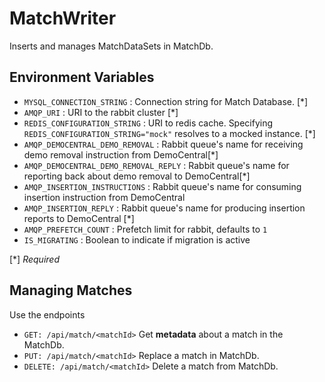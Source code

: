 # MatchWriter
Inserts and manages MatchDataSets in MatchDb.

## Environment Variables
- `MYSQL_CONNECTION_STRING` : Connection string for Match Database. [\*]
- `AMQP_URI` : URI to the rabbit cluster [\*]
- `REDIS_CONFIGURATION_STRING` : URI to redis cache. Specifying `REDIS_CONFIGURATION_STRING="mock"` resolves to a mocked instance. [\*]
- `AMQP_DEMOCENTRAL_DEMO_REMOVAL` : Rabbit queue's name for receiving demo removal instruction from DemoCentral[\*]
- `AMQP_DEMOCENTRAL_DEMO_REMOVAL_REPLY` : Rabbit queue's name for reporting back about demo removal to DemoCentral[\*]
- `AMQP_INSERTION_INSTRUCTIONS` : Rabbit queue's name for consuming insertion instruction from DemoCentral 
- `AMQP_INSERTION_REPLY` : Rabbit queue's name for producing insertion reports to DemoCentral [\*]
- `AMQP_PREFETCH_COUNT` : Prefetch limit for rabbit, defaults to `1`
- `IS_MIGRATING` : Boolean to indicate if migration is active

[\*] *Required*

## Managing Matches
Use the endpoints  
 - `GET: /api/match/<matchId>`
  Get **metadata** about a match in the MatchDb.
- `PUT: /api/match/<matchId>`
  Replace a match in MatchDb.
- `DELETE: /api/match/<matchId>`
  Delete a match from MatchDb.
